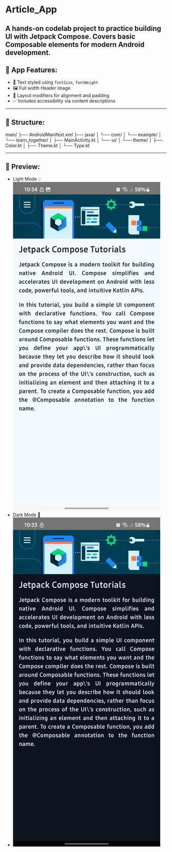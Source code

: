 # Article_App
A hands-on codelab project to practice building UI with Jetpack Compose. Covers basic Composable elements for modern Android development.
---
## 📱 App Features:
- 💬 Text styled using `fontSize`, `fontWeight`
- 🖼️ Full width Header image 
- 🎨 Layout modifiers for alignment and padding
- ✅ Includes accessibility via content descriptions

---
## 📂 Structure:
main/
├── AndroidManifest.xml
├── java/
│   └── com/
│       └── example/
│           └── learn_together/
│               ├── MainActivity.kt
│               └── ui/
│                   └── theme/
│                       ├── Color.kt
│                       ├── Theme.kt
│                       └── Type.kt

---
## 📸 Preview:
- Light Mode 💡 <br>
![Greeting Card Preview](assets/assets1.jpeg) <br>
- Dark Mode 🌙 <br>
- ![Greeting Card Preview](assets/assets2.jpeg) <br>
